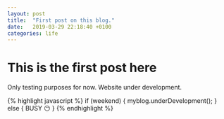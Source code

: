 ```yaml
---
layout: post
title:  "First post on this blog."
date:   2019-03-29 22:18:40 +0100
categories: life
---
```

# This is the first post here
Only testing purposes for now. Website under development.

{% highlight javascript %}
if (weekend) {
    myblog.underDevelopment();
} else {
    BUSY :no_mouth:
}
{% endhighlight %}